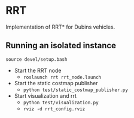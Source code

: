 # RRT
Implementation of RRT* for Dubins vehicles.

## Running an isolated instance
`source devel/setup.bash`
- Start the RRT node
  - `roslaunch rrt rrt_node.launch`
- Start the static costmap publisher
  - `python test/static_costmap_publisher.py`
- Start visualization and rrt
  - `python test/visualization.py`
  - `rviz -d rrt_config.rviz`
